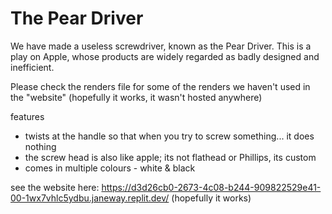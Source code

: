 # The Pear Driver

We have made a useless screwdriver, known as the Pear Driver. This is a play on Apple, whose products are widely regarded as badly designed and inefficient.

Please check the renders file for some of the renders we haven't used in the "website" (hopefully it works, it wasn't hosted anywhere)

features
- twists at the handle so that when you try to screw something... it does nothing
- the screw head is also like apple; its not flathead or Phillips, its custom
- comes in multiple colours - white & black

see the website here: https://d3d26cb0-2673-4c08-b244-909822529e41-00-1wx7vhlc5ydbu.janeway.replit.dev/ (hopefully it works)
